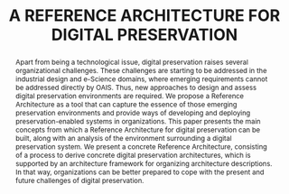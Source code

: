 ---
abstract: 'Apart from being a technological issue, digital

  preservation raises several organizational challenges.

  These challenges are starting to be addressed in the

  industrial design and e-Science domains, where

  emerging requirements cannot be addressed directly by

  OAIS. Thus, new approaches to design and assess

  digital preservation environments are required. We

  propose a Reference Architecture as a tool that can

  capture the essence of those emerging preservation

  environments and provide ways of developing and

  deploying preservation-enabled systems in

  organizations. This paper presents the main concepts

  from which a Reference Architecture for digital

  preservation can be built, along with an analysis of the

  environment surrounding a digital preservation system.

  We present a concrete Reference Architecture,

  consisting of a process to derive concrete digital

  preservation architectures, which is supported by an

  architecture framework for organizing architecture

  descriptions. In that way, organizations can be better

  prepared to cope with the present and future challenges

  of digital preservation.'
creators:
- Gonçalo Antunes
- José Barateiro
- José Borbinha
date: null
document_url: https://services.phaidra.univie.ac.at/api/object/o:185217/download
grand_parent: iPRES
institutions: []
keywords: []
landing_page_url: https://phaidra.univie.ac.at/o:185217
language: eng
layout: publication
license: GPLv3
notes_url: null
parent: iPRES 2010
publication_type: paper
size: 422757
slides_url: null
source_name: iPRES
stream_url: null
title: A REFERENCE ARCHITECTURE FOR DIGITAL PRESERVATION
year: 2010
---